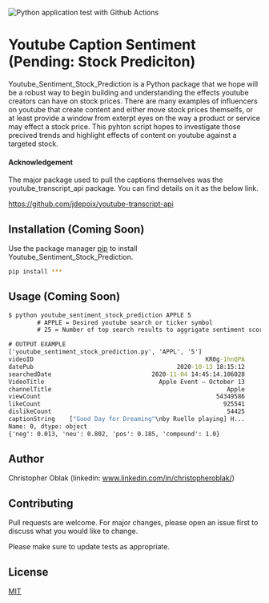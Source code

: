 ![Python application test with Github Actions](https://github.com/Cloblak/youtube_sentiment_stock_prediction/workflows/Python%20application%20test%20with%20Github%20Actions/badge.svg)

# Youtube Caption Sentiment (Pending: Stock Prediciton)

Youtube_Sentiment_Stock_Prediction is a Python package that we hope will be a 
robust way to begin building and understanding the effects youtube creators 
can have on stock prices.  There are many examples of influencers on youtube
that create content and either move stock prices themselfs, or at least provide
a window from exterpt eyes on the way a product or service may effect a stock
price.  This pyhton script hopes to investigate those precived trends and 
highlight effects of content on youtube against a targeted stock. 

#### Acknowledgement

The major package used to pull the captions themselves was the 
youtube_transcript_api package.  You can find details on it as the below link.

https://github.com/jdepoix/youtube-transcript-api

## Installation (Coming Soon)

Use the package manager [pip](https://pip.pypa.io/en/stable/) to install 
Youtube_Sentiment_Stock_Prediction.

```bash
pip install ***
```

## Usage (Coming Soon)

```cmd line
$ python youtube_sentiment_stock_prediction APPLE 5       
        # APPLE = Desired youtube search or ticker symbol 
        # 25 = Number of top search results to aggrigate sentiment score from

# OUTPUT EXAMPLE
['youtube_sentiment_stock_prediction.py', 'APPL', '5']
videoID                                                KR0g-1hnQPA
datePub                                        2020-10-13 18:15:12
searchedDate                            2020-11-04 14:45:14.106028
VideoTitle                                Apple Event — October 13
channelTitle                                                 Apple
viewCount                                                 54349586
likeCount                                                   925541
dislikeCount                                                 54425
captionString    ["Good Day for Dreaming"\nby Ruelle playing] H...
Name: 0, dtype: object
{'neg': 0.013, 'neu': 0.802, 'pos': 0.185, 'compound': 1.0}
```

## Author
Christopher Oblak (linkedin: www.linkedin.com/in/christopheroblak/)

## Contributing
Pull requests are welcome. For major changes, please open an issue first to discuss what you would like to change.

Please make sure to update tests as appropriate.

## License
[MIT](https://choosealicense.com/licenses/mit/)
